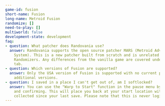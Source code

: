 ```yaml
---
game-id: fusion
short-name: Fusion
long-name: Metroid Fusion
randomize: []
need-to-play: []
multiworld: false
development-state: development
faq:
- question: What patcher does Randovania use?
  answer: Randovania supports the open source patcher MARS (Metroid Advance Randomizer
    System). This is a new patcher built from scratch and is unrelated to other Fusion
    Randomizers. Any differences from the vanilla game are covered under the differences
    tab.
- question: Which versions of Fusion are supported?
  answer: Only the USA version of Fusion is supported with no current plans to support
    additional versions.
- question: I saved in a place I can't get out of, am I softlocked?
  answer: You can use the "Warp to Start" function in the pause menu by pressing L
    and confirming. This will place you back at your start location with everything
    collected since your last save. Please note that this is never logical.
---
```

